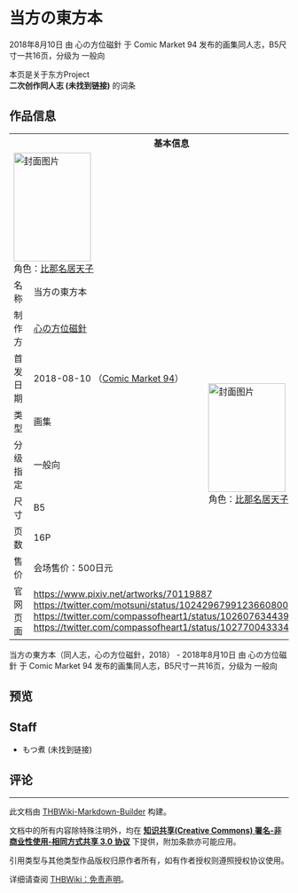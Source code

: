 # 当方の東方本

<!-- source html: G:\repos\THBWiki-Markdown-Builder\THBWikiMarkdown\Temp\main\1\18\ns0%3A%E5%BD%93%E6%96%B9%E3%81%AE%E6%9D%B1%E6%96%B9%E6%9C%AC.html -->

2018年8月10日 由 心の方位磁針 于 Comic Market 94 发布的画集同人志，B5尺寸一共16页，分级为 一般向

本页是关于东方Project  
 **二次创作同人志 (未找到链接)** 的词条
## 作品信息

<table><tbody><tr><th colspan="3">基本信息</th></tr><tr><td class="cover-artwork-mobile" colspan="2"><a href="./文件-当方の東方本封面.png.md" class="image" title="封面图片"><img alt="封面图片" src="https://upload.thwiki.cc/thumb/7/7d/%E5%BD%93%E6%96%B9%E3%81%AE%E6%9D%B1%E6%96%B9%E6%9C%AC%E5%B0%81%E9%9D%A2.png/139px-%E5%BD%93%E6%96%B9%E3%81%AE%E6%9D%B1%E6%96%B9%E6%9C%AC%E5%B0%81%E9%9D%A2.png" decoding="async" loading="lazy" width="139" height="196" srcset="https://upload.thwiki.cc/thumb/7/7d/%E5%BD%93%E6%96%B9%E3%81%AE%E6%9D%B1%E6%96%B9%E6%9C%AC%E5%B0%81%E9%9D%A2.png/208px-%E5%BD%93%E6%96%B9%E3%81%AE%E6%9D%B1%E6%96%B9%E6%9C%AC%E5%B0%81%E9%9D%A2.png 1.5x, https://upload.thwiki.cc/thumb/7/7d/%E5%BD%93%E6%96%B9%E3%81%AE%E6%9D%B1%E6%96%B9%E6%9C%AC%E5%B0%81%E9%9D%A2.png/277px-%E5%BD%93%E6%96%B9%E3%81%AE%E6%9D%B1%E6%96%B9%E6%9C%AC%E5%B0%81%E9%9D%A2.png 2x" data-file-width="284" data-file-height="401"></a><div class="cover-char">角色：<a href="./比那名居天子.md" title="比那名居天子">比那名居天子</a></div></td>
</tr><tr><td class="label">名称</td><td colspan="2"> 当方の東方本 </td></tr><tr><td class="label">制作方</td><td><a href="./心の方位磁針.md" title="心の方位磁針">心の方位磁針</a></td><td class="cover-artwork" rowspan="7" style="min-width:196px;"><a href="./文件-当方の東方本封面.png.md" class="image" title="封面图片"><img alt="封面图片" src="https://upload.thwiki.cc/thumb/7/7d/%E5%BD%93%E6%96%B9%E3%81%AE%E6%9D%B1%E6%96%B9%E6%9C%AC%E5%B0%81%E9%9D%A2.png/139px-%E5%BD%93%E6%96%B9%E3%81%AE%E6%9D%B1%E6%96%B9%E6%9C%AC%E5%B0%81%E9%9D%A2.png" decoding="async" loading="lazy" width="139" height="196" srcset="https://upload.thwiki.cc/thumb/7/7d/%E5%BD%93%E6%96%B9%E3%81%AE%E6%9D%B1%E6%96%B9%E6%9C%AC%E5%B0%81%E9%9D%A2.png/208px-%E5%BD%93%E6%96%B9%E3%81%AE%E6%9D%B1%E6%96%B9%E6%9C%AC%E5%B0%81%E9%9D%A2.png 1.5x, https://upload.thwiki.cc/thumb/7/7d/%E5%BD%93%E6%96%B9%E3%81%AE%E6%9D%B1%E6%96%B9%E6%9C%AC%E5%B0%81%E9%9D%A2.png/277px-%E5%BD%93%E6%96%B9%E3%81%AE%E6%9D%B1%E6%96%B9%E6%9C%AC%E5%B0%81%E9%9D%A2.png 2x" data-file-width="284" data-file-height="401"></a><div class="cover-char">角色：<a href="./比那名居天子.md" title="比那名居天子">比那名居天子</a></div></td>
</tr><tr><td class="label">首发日期</td><td>2018-08-10&#160;（<a href="/展会作品列表?e=Comic+Market%2394">Comic Market 94</a>）</td></tr><tr><td class="label">类型</td><td>画集</td></tr><tr><td class="label">分级指定</td><td>一般向</td></tr><tr><td class="label">尺寸</td><td>B5</td></tr><tr><td class="label">页数</td><td>16P</td></tr><tr><td class="label">售价</td><td>会场售价：500日元</td></tr>
<tr><td class="label">官网页面</td><td colspan="2"><a rel="nofollow" class="external free" href="https://www.pixiv.net/artworks/70119887">https://www.pixiv.net/artworks/70119887</a><br><a rel="nofollow" class="external free" href="https://twitter.com/motsuni/status/1024296799123660800">https://twitter.com/motsuni/status/1024296799123660800</a><br><a rel="nofollow" class="external free" href="https://twitter.com/compassofheart1/status/1026076344394731520">https://twitter.com/compassofheart1/status/1026076344394731520</a><br><a rel="nofollow" class="external free" href="https://twitter.com/compassofheart1/status/1027700433341444097">https://twitter.com/compassofheart1/status/1027700433341444097</a></td></tr></tbody></table>

当方の東方本（同人志，心の方位磁針，2018） - 2018年8月10日 由 心の方位磁針 于 Comic Market 94 发布的画集同人志，B5尺寸一共16页，分级为 一般向
## 预览
## Staff
- もつ煮 (未找到链接)

## 评论




---

此文档由 [THBWiki-Markdown-Builder](https://github.com/Delsin-Yu/THBWiki-Markdown-Builder) 构建。

文档中的所有内容除特殊注明外，均在 [**知识共享(Creative Commons) 署名-非商业性使用-相同方式共享 3.0 协议**](https://creativecommons.org/licenses/by-sa/3.0/deed.zh-hans) 下提供，附加条款亦可能应用。

引用类型与其他类型作品版权归原作者所有，如有作者授权则遵照授权协议使用。

详细请查阅 [THBWiki：免责声明](https://thbwiki.cc/THBWiki:%E5%85%8D%E8%B4%A3%E5%A3%B0%E6%98%8E)。


